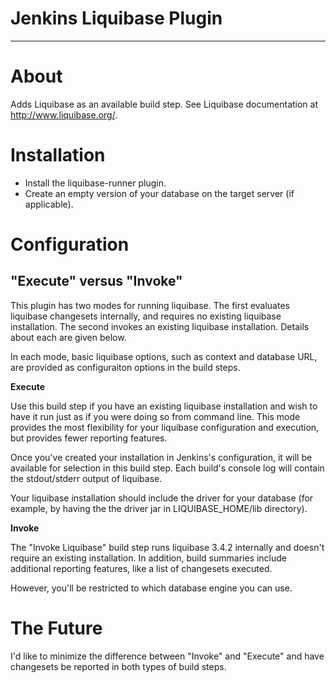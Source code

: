 # Jenkins Liquibase Plugin
---

# About

Adds Liquibase as an available build step.  See Liquibase documentation at http://www.liquibase.org/.

# Installation

*  Install the liquibase-runner plugin.
*  Create an empty version of your database on the target server (if applicable).


# Configuration

## "Execute" versus "Invoke"

This plugin has two modes for running liquibase.  The first evaluates liquibase changesets internally, and requires 
no existing liquibase installation.  The second invokes an existing liquibase installation.  Details about each are given
below.

In each mode, basic liquibase options, such as context and database URL, are provided as configuraiton options in the 
build steps.

**Execute**

Use this build step if you have an existing liquibase installation and wish to have it run just as if you were doing so 
from command line.  This mode provides the most flexibility for your liquibase configuration and execution, but provides fewer 
reporting features.

Once you've created your installation in Jenkins's configuration, it will be available for selection in this build 
step.  Each build's console log will contain the stdout/stderr output of liquibase.

Your liquibase installation should include the driver for your database (for example, by having the the driver jar in LIQUIBASE_HOME/lib directory).

**Invoke**

The "Invoke Liquibase" build step runs liquibase 3.4.2 internally and doesn't require an existing installation.  In addition,
build summaries include additional reporting features, like a list of changesets executed.
 
However, you'll be restricted to which database engine you can use.
 
# The Future
  
I'd like to minimize the difference between "Invoke" and "Execute" and have changesets be reported in both types of
build steps.
 





